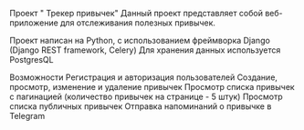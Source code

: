 Проект " Трекер привычек"
Данный проект представляет собой веб-приложение для отслеживания полезных привычек.

Проект написан на Python, с использованием фреймворка Django (Django REST framework, Celery)
Для хранения данных используется PostgresQL

Возможности
Регистрация и авторизация пользователей
Создание, просмотр, изменение и удаление привычек
Просмотр списка привычек с пагинацией (количество привычек на странице - 5 штук)
Просмотр списка публичных привычек
Отправка напоминаний о привычке в Telegram